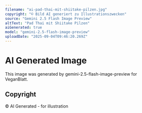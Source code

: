 ```yaml
---
filename: "ai-pad-thai-mit-shiitake-pilzen.jpg"
copyright: "© Bild AI generiert zu Illustrationszwecken"
source: "Gemini 2.5 Flash Image Preview"
altText: "Pad Thai mit Shiitake Pilzen"
aiGenerated: true
model: "gemini-2.5-flash-image-preview"
uploadDate: "2025-09-04T09:46:20.269Z"
---
```


# AI Generated Image

This image was generated by gemini-2.5-flash-image-preview for VeganBlatt.

## Copyright
© AI Generated - for illustration
